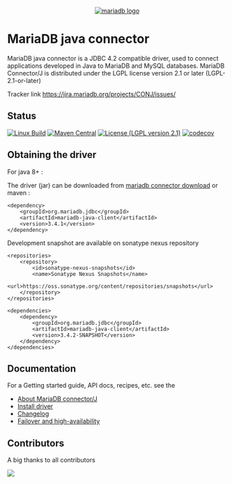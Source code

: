 <p style="text-align: center;">
	<a href="https://mariadb.com/">
		<img alt="mariadb logo" src="https://mariadb.com/kb/static/images/logo-2018-black.png">
	</a>
</p>

# MariaDB java connector

MariaDB java connector is a JDBC 4.2 compatible driver, used to connect applications developed in Java to MariaDB and
MySQL databases. MariaDB Connector/J is distributed under the LGPL license version 2.1 or later (LGPL-2.1-or-later)

Tracker link <a href="https://jira.mariadb.org/projects/CONJ/issues/">https://jira.mariadb.org/projects/CONJ/issues/</a>

## Status

[![Linux Build](https://travis-ci.com/mariadb-corporation/mariadb-connector-j.svg?branch=master)](https://app.travis-ci.com/github/mariadb-corporation/mariadb-connector-j)
[![Maven Central](https://maven-badges.herokuapp.com/maven-central/org.mariadb.jdbc/mariadb-java-client/badge.svg)](https://maven-badges.herokuapp.com/maven-central/org.mariadb.jdbc/mariadb-java-client)
[![License (LGPL version 2.1)](https://img.shields.io/badge/license-GNU%20LGPL%20version%202.1-green.svg?style=flat-square)](http://opensource.org/licenses/LGPL-2.1)
[![codecov][codecov-image]][codecov-url]

## Obtaining the driver

For java 8+ :

The driver (jar) can be downloaded from [mariadb connector download](https://mariadb.com/downloads/#connectors)
or maven :

```script
<dependency>
	<groupId>org.mariadb.jdbc</groupId>
	<artifactId>mariadb-java-client</artifactId>
	<version>3.4.1</version>
</dependency>
```

Development snapshot are available on sonatype nexus repository

```script
<repositories>
	<repository>
		<id>sonatype-nexus-snapshots</id>
		<name>Sonatype Nexus Snapshots</name>
		<url>https://oss.sonatype.org/content/repositories/snapshots</url>
	</repository>
</repositories>

<dependencies>
	<dependency>
		<groupId>org.mariadb.jdbc</groupId>
		<artifactId>mariadb-java-client</artifactId>
		<version>3.4.2-SNAPSHOT</version>
	</dependency>
</dependencies>
```

## Documentation

For a Getting started guide, API docs, recipes, etc. see the

* [About MariaDB connector/J](https://mariadb.com/kb/en/about-mariadb-connector-j/)
* [Install driver](https://mariadb.com/kb/en/installing-mariadb-connectorj/)
* [Changelog](/CHANGELOG.md)
* [Failover and high-availability](https://mariadb.com/kb/en/failover-and-high-availability-with-mariadb-connector-j/)

## Contributors

A big thanks to all contributors

<a href="https://github.com/mariadb-corporation/mariadb-connector-j/graphs/contributors">
	<img src="https://contrib.rocks/image?repo=mariadb-corporation/mariadb-connector-j&max=180&columns=18" />
</a>


[codecov-image]:https://codecov.io/gh/mariadb-corporation/mariadb-connector-j/branch/master/graph/badge.svg

[codecov-url]:https://codecov.io/gh/mariadb-corporation/mariadb-connector-j
